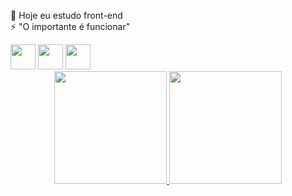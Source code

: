 🌱 Hoje eu estudo front-end <br>
⚡ "O importante é funcionar"
<div>
  <img src="https://cdn.jsdelivr.net/gh/devicons/devicon/icons/css3/css3-original.svg" style="height: 40px";/>
  <img src="https://cdn.jsdelivr.net/gh/devicons/devicon/icons/html5/html5-original.svg"style="height: 40px";/>
  <img src="https://cdn.jsdelivr.net/gh/devicons/devicon/icons/javascript/javascript-original.svg" style="height: 40px";/>     
</div>
<div align="center" display="inline-block">
  <a href="https://github.com/CauaYves">
  <img height="180em" src="https://github-readme-stats.vercel.app/api?username=CauaYves&show_icons=true&theme=github_dark&include_all_commits=true&count_private=false"/>
  <img height="180em" src="https://github-readme-stats.vercel.app/api/top-langs/?username=CauaYves&layout=compact&langs_count=7&theme=github_dark"/>
</div>


